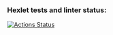### Hexlet tests and linter status:
[![Actions Status](https://github.com/maximefremow/frontend-project-44/workflows/hexlet-check/badge.svg)](https://github.com/maximefremow/frontend-project-44/actions)